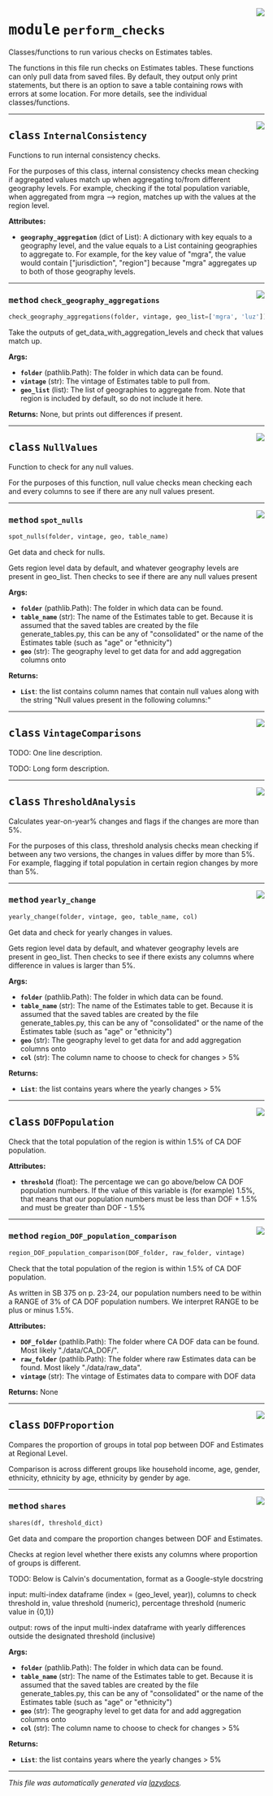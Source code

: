 <!-- markdownlint-disable -->

<a href="..\..\..\2022\Estimates_Automation\perform_checks.py#L0"><img align="right" style="float:right;" src="https://img.shields.io/badge/-source-cccccc?style=flat-square"></a>

# <kbd>module</kbd> `perform_checks`
Classes/functions to run various checks on Estimates tables. 

The functions in this file run checks on Estimates tables. These functions can only pull data from saved files. By default, they output only print statements, but there is an option to save a  table containing rows with errors at some location. For more details, see the individual  classes/functions. 



---

<a href="..\..\..\2022\Estimates_Automation\perform_checks.py#L26"><img align="right" style="float:right;" src="https://img.shields.io/badge/-source-cccccc?style=flat-square"></a>

## <kbd>class</kbd> `InternalConsistency`
Functions to run internal consistency checks. 

For the purposes of this class, internal consistency checks mean checking if aggregated values match up when aggregating to/from different geography levels. For example, checking if the total population variable, when aggregated from mgra --> region, matches up with the values at the  region level. 



**Attributes:**
 
 - <b>`geography_aggregation`</b> (dict of List):  A dictionary with key equals to a geography level,   and the value equals to a List containing geographies to aggregate to. For example, for  the key value of "mgra", the value would contain ["jurisdiction", "region"] because   "mgra" aggregates up to both of those geography levels. 




---

<a href="..\..\..\2022\Estimates_Automation\perform_checks.py#L112"><img align="right" style="float:right;" src="https://img.shields.io/badge/-source-cccccc?style=flat-square"></a>

### <kbd>method</kbd> `check_geography_aggregations`

```python
check_geography_aggregations(folder, vintage, geo_list=['mgra', 'luz'])
```

Take the outputs of get_data_with_aggregation_levels and check that values match up. 



**Args:**
 
 - <b>`folder`</b> (pathlib.Path):  The folder in which data can be found. 
 - <b>`vintage`</b> (str):  The vintage of Estimates table to pull from.  
 - <b>`geo_list`</b> (list):  The list of geographies to aggregate from. Note that region is included   by default, so do not include it here. 



**Returns:**
 None, but prints out differences if present. 


---

<a href="..\..\..\2022\Estimates_Automation\perform_checks.py#L176"><img align="right" style="float:right;" src="https://img.shields.io/badge/-source-cccccc?style=flat-square"></a>

## <kbd>class</kbd> `NullValues`
Function to check for any null values. 

For the purposes of this function, null value checks mean checking each and every columns to see if there are any null values present. 




---

<a href="..\..\..\2022\Estimates_Automation\perform_checks.py#L183"><img align="right" style="float:right;" src="https://img.shields.io/badge/-source-cccccc?style=flat-square"></a>

### <kbd>method</kbd> `spot_nulls`

```python
spot_nulls(folder, vintage, geo, table_name)
```

Get data and check for nulls. 

Gets region level data by default, and whatever geography levels are present in geo_list.  Then checks to see if there are any null values present 



**Args:**
 
 - <b>`folder`</b> (pathlib.Path):  The folder in which data can be found. 
 - <b>`table_name`</b> (str):  The name of the Estimates table to get. Because it is assumed that  the saved tables are created by the file generate_tables.py, this can be any of  "consolidated" or the name of the Estimates table (such as "age" or "ethnicity") 
 - <b>`geo`</b> (str):  The geography level to get data for and add aggregation columns onto 



**Returns:**
 
 - <b>`List`</b>:  the list contains column names that contain null values along with the string "Null values present in the following columns:" 


---

<a href="..\..\..\2022\Estimates_Automation\perform_checks.py#L211"><img align="right" style="float:right;" src="https://img.shields.io/badge/-source-cccccc?style=flat-square"></a>

## <kbd>class</kbd> `VintageComparisons`
TODO: One line description. 

TODO: Long form description. 





---

<a href="..\..\..\2022\Estimates_Automation\perform_checks.py#L224"><img align="right" style="float:right;" src="https://img.shields.io/badge/-source-cccccc?style=flat-square"></a>

## <kbd>class</kbd> `ThresholdAnalysis`
Calculates year-on-year% changes and flags if the changes are more than 5%. 

For the purposes of this class, threshold analysis checks mean checking if between any two versions, the changes in values differ by more than 5%. For example, flagging if total population in certain region  changes by more than 5%. 




---

<a href="..\..\..\2022\Estimates_Automation\perform_checks.py#L232"><img align="right" style="float:right;" src="https://img.shields.io/badge/-source-cccccc?style=flat-square"></a>

### <kbd>method</kbd> `yearly_change`

```python
yearly_change(folder, vintage, geo, table_name, col)
```

Get data and check for yearly changes in values. 

Gets region level data by default, and whatever geography levels are present in geo_list.  Then checks to see if there exists any columns where difference in values is larger than 5%. 



**Args:**
 
 - <b>`folder`</b> (pathlib.Path):  The folder in which data can be found. 
 - <b>`table_name`</b> (str):  The name of the Estimates table to get. Because it is assumed that  the saved tables are created by the file generate_tables.py, this can be any of  "consolidated" or the name of the Estimates table (such as "age" or "ethnicity") 
 - <b>`geo`</b> (str):  The geography level to get data for and add aggregation columns onto 
 - <b>`col`</b> (str):  The column name to choose to check for changes > 5% 



**Returns:**
 
 - <b>`List`</b>:  the list contains years where the yearly changes > 5% 


---

<a href="..\..\..\2022\Estimates_Automation\perform_checks.py#L271"><img align="right" style="float:right;" src="https://img.shields.io/badge/-source-cccccc?style=flat-square"></a>

## <kbd>class</kbd> `DOFPopulation`
Check that the total population of the region is within 1.5% of CA DOF population. 



**Attributes:**
 
 - <b>`threshold`</b> (float):  The percentage we can go above/below CA DOF population numbers. If the   value of this variable is (for example) 1.5%, that means that our population numbers  must be less than DOF + 1.5% and must be greater than DOF - 1.5% 




---

<a href="..\..\..\2022\Estimates_Automation\perform_checks.py#L286"><img align="right" style="float:right;" src="https://img.shields.io/badge/-source-cccccc?style=flat-square"></a>

### <kbd>method</kbd> `region_DOF_population_comparison`

```python
region_DOF_population_comparison(DOF_folder, raw_folder, vintage)
```

Check that the total population of the region is within 1.5% of CA DOF population. 

As written in SB 375 on p. 23-24, our population numbers need to be within a RANGE of 3% of CA DOF population numbers. We interpret RANGE to be plus or minus 1.5%. 



**Attributes:**
 
 - <b>`DOF_folder`</b> (pathlib.Path):  The folder where CA DOF data can be found. Most likely   "./data/CA_DOF/". 
 - <b>`raw_folder`</b> (pathlib.Path):  The folder where raw Estimates data can be found. Most   likely "./data/raw_data". 
 - <b>`vintage`</b> (str):  The vintage of Estimates data to compare with DOF data 



**Returns:**
 None 


---

<a href="..\..\..\2022\Estimates_Automation\perform_checks.py#L364"><img align="right" style="float:right;" src="https://img.shields.io/badge/-source-cccccc?style=flat-square"></a>

## <kbd>class</kbd> `DOFProportion`
Compares the proportion of groups in total pop between DOF and Estimates at Regional Level. 

Comparison is across different groups like household income, age, gender, ethnicity, ethnicity  by age, ethnicity by gender by age. 




---

<a href="..\..\..\2022\Estimates_Automation\perform_checks.py#L371"><img align="right" style="float:right;" src="https://img.shields.io/badge/-source-cccccc?style=flat-square"></a>

### <kbd>method</kbd> `shares`

```python
shares(df, threshold_dict)
```

Get data and compare the proportion changes between DOF and Estimates. 

Checks at region level whether there exists any columns where proportion of groups is different. 

TODO: Below is Calvin's documentation, format as a Google-style docstring 

input: multi-index dataframe (index = (geo_level, year)), columns to check threshold in, value threshold (numeric), percentage threshold (numeric value in {0,1}) 

output: rows of the input multi-index dataframe with yearly differences outside the designated threshold (inclusive) 



**Args:**
 
 - <b>`folder`</b> (pathlib.Path):  The folder in which data can be found. 
 - <b>`table_name`</b> (str):  The name of the Estimates table to get. Because it is assumed that  the saved tables are created by the file generate_tables.py, this can be any of  "consolidated" or the name of the Estimates table (such as "age" or "ethnicity") 
 - <b>`geo`</b> (str):  The geography level to get data for and add aggregation columns onto 
 - <b>`col`</b> (str):  The column name to choose to check for changes > 5% 



**Returns:**
 
 - <b>`List`</b>:  the list contains years where the yearly changes > 5% 




---

_This file was automatically generated via [lazydocs](https://github.com/ml-tooling/lazydocs)._
